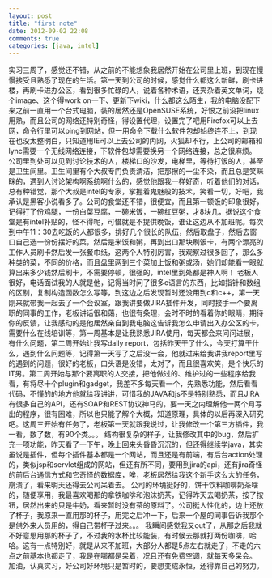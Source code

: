 ```yaml
---
layout: post
title: "first note"
date: 2012-09-02 22:08
comments: true
categories: [java, intel]
---
```

实习三周了，感觉还不错，从之前的不能想象我居然开始在公司里上班，到现在慢慢接受且熟悉了现在的生活。第一天到公司的时候，感觉什么都这么新鲜，刷卡进楼，再刷卡进办公区，看到很多忙碌的人，说着各种术语，还夹杂着英文单词，烧个image、这个得work on一下、更新下wiki，什么都这么陌生，我的电脑没配下来之前一直用一个台式电脑，装的居然还是OpenSUSE系统，好恨之前没把linux用熟，而且公司的网络还特别奇怪，得设置代理，设置完了吧用Firefox可以上去网，命令行里可以ping到网站，但一用命令下载什么软件包却始终连不上，到现在也没太整明白，只知道用IE可以上去公司的内网，火狐却不行，上公司的邮箱和lync需要一个无线网络连接，下软件包却需要换另一个网络连接，总之很麻烦。
公司里到处可以见到讨论技术的人，楼梯口的沙发，电梯里，等待打饭的人，甚至是卫生间里。卫生间里有个大叔专门负责清洁，把那擦的一尘不染，而且总是笑眯眯的，遇到人讨论架构啊系统啊什么的，感觉他跟我一样好奇，听着他们的对话，总有种错觉，那个大叔是intel的专家，掌握着鬼魅般的技术，笑看一切，好吧，我承认是黑客小说看多了。公司的食堂还不错，很便宜，而且第一顿饭的印象很好，记得打了份鸡腿，一份白菜豆腐，一碗米饭，一碗红豆粥，才8块几，据说这个食堂是有intel补贴的，怪不得呢，可惜就是不提供晚饭，谁让这边从不加班呢。每次到中午11：30去吃饭的人都很多，排好几个很长的队伍，然后取盘子，然后去窗口自己选一份份摆好的菜，然后是米饭和粥，再到出口那块刷饭卡，有两个漂亮的工作人员刷卡然后发一张餐巾纸，这两个人特别厉害，我观察过很多回了，那么多种类的菜，不同的价格，而且盘里两到三个菜加上饭和粥或汤，她们却能看一眼就算出来多少钱然后刷卡，不需要停顿，很强的，intel里到处都是神人啊！
老板人很好，电话面试我的人就是他，记得当时问了很多c语言的东西，比如指针和数组的区别，复制构造函数怎么写等，到这边之后发现暂时还没用到c和c++，第一天刚来就带我一起去了一个会议室，跟我讲要做JIRA插件开发，同时接手一个要离职的同事的工作，老板讲话很和蔼，也很有条理，会时不时的看着你的眼睛，期待你的反馈，让我感动的是他居然亲自到我电脑这告诉我怎么申请出入办公区的卡，需要什么在线培训等，第一周基本是让我熟悉JIRA使用，每天都会来问问进展，有什么问题，第二周开始让我写daily report，包括昨天干了什么，今天打算干什么，遇到什么问题等，记得第一天写了之后没一会，他就过来给我讲我report里写的遇到的问题，很好的老板，口头语是没错，太对了，而且很喜欢笑，是个快乐的IT男。第二周开始与那个要离职的人交接，把他做过的、维护过的一些程序给我看，有将尽十个plugin和gadget，我差不多每天看一个，先熟悉功能，然后看看代码，不懂的的地方他就给我讲讲，可惜我的JAVA和js不是特别熟悉，而且JIRA有很多自己的API，还有SOAP和REST协议神马的，要一天之内理解他一两个月写出的程序，很有困难，所以也只能了解个大概，知道原理，具体的以后再深入研究吧。这周三开始有任务了，老板第一天就跟我说过，让我修改一个第三方插件，我一看，数了数，有90个类。。。 结构很复杂的样子，让我修改其中的bug，然后扩充一项功能，昨天看了一下午，晚上回来头昏昏沉沉的，但还得继续学java，其实虽说是插件，但每个插件基本都是一个网站，而且还是有前端，有后台action处理的，类似jsp和servlet组成的网站，但还有所不同，要用到jira的api，还有jira奇怪的前后台通信方式和它奇怪的数据库，唉，老板居然给我这个新手这么大的任务，崩溃了，看来明天还得去公司呆着去。
公司的环境挺好的，饼干饮料咖啡奶茶啥的，随便享用，我最喜欢喝那的拿铁咖啡和泡沫奶茶，记得昨天去喝奶茶，按了按钮，居然出来的只是牛奶，看来暂时没有茶的原料了。公司挺人性化的，边上还放了杯子，我原来一直用那的杯子，用完之后冲一下，后来一个屋的同事告诉我那个是供外来人员用的，得自己带杯子过来。。。 我瞬间感觉我又out了，从那之后我就不好意思用那的杯子了，不过我的水杯比较能装，有时候去那就打两份咖啡，哈哈。这有一点特别好，就是从来不加班，大部分人都是5点左右就走了，不走的六点之前基本也都走了，我是在哪都是呆着，况且还有免费空调，就每天多呆会。
加油，认真实习，好公司好环境只是暂时的，要想变成永恒，还得靠自己的努力。